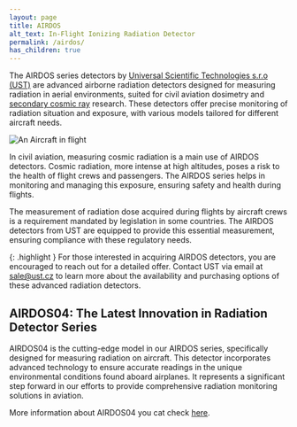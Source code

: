 ```yaml
---
layout: page
title: AIRDOS
alt_text: In-Flight Ionizing Radiation Detector
permalink: /airdos/
has_children: true
---
```


The AIRDOS series detectors by [Universal Scientific Technologies s.r.o (UST)](https://www.ust.cz/) are advanced airborne radiation detectors designed for measuring radiation in aerial environments, suited for civil aviation dosimetry and [secondary cosmic ray](https://en.wikipedia.org/wiki/Cosmic_ray) research. These detectors offer precise monitoring of radiation situation and exposure, with various models tailored for different aircraft needs.

![An Aircraft in flight](https://github.com/UniversalScientificTechnologies/xDOS_doc/assets/5196729/c584a46b-f326-493a-b0ba-69e903eb223b)


In civil aviation, measuring cosmic radiation is a main use of AIRDOS detectors. Cosmic radiation, more intense at high altitudes, poses a risk to the health of flight crews and passengers. The AIRDOS series helps in monitoring and managing this exposure, ensuring safety and health during flights.

The measurement of radiation dose acquired during flights by aircraft crews is a requirement mandated by legislation in some countries. The AIRDOS detectors from UST are equipped to provide this essential measurement, ensuring compliance with these regulatory needs.

{: .highlight }
For those interested in acquiring AIRDOS detectors, you are encouraged to reach out for a detailed offer. Contact UST via email at sale@ust.cz to learn more about the availability and purchasing options of these advanced radiation detectors.

## AIRDOS04: The Latest Innovation in Radiation Detector Series

AIRDOS04 is the cutting-edge model in our AIRDOS series, specifically designed for measuring radiation on aircraft. This detector incorporates advanced technology to ensure accurate readings in the unique environmental conditions found aboard airplanes. It represents a significant step forward in our efforts to provide comprehensive radiation monitoring solutions in aviation.

More information about AIRDOS04 you cat check [here](./AIRDOS04.md).
